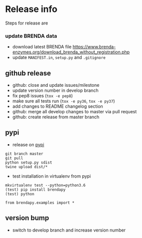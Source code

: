 # Release info
Steps for release are

### update BRENDA data
* download latest BRENDA file https://www.brenda-enzymes.org/download_brenda_without_registration.php
* update `MANIFEST.in`, `setup.py` and `.gitignore`

## github release
* github: close and update issues/milestone
* update version number in develop branch
* fix pep8 issues (`tox -e pep8`)
* make sure all tests run (`tox -e py36`, `tox -e py37`)
* add changes to README changelog section
* github: merge all develop changes to master via pull request
* github: create release from master branch

## pypi
* release on [pypi](https://pypi.python.org/pypi/brendapy)
```
git branch master
git pull
python setup.py sdist
twine upload dist/*
```
* test installation in virtualenv from pypi
```
mkvirtualenv test --python=python3.6
(test) pip install brendapy
(test) python

from brendapy.examples import *

```

## version bump
* switch to develop branch and increase version number